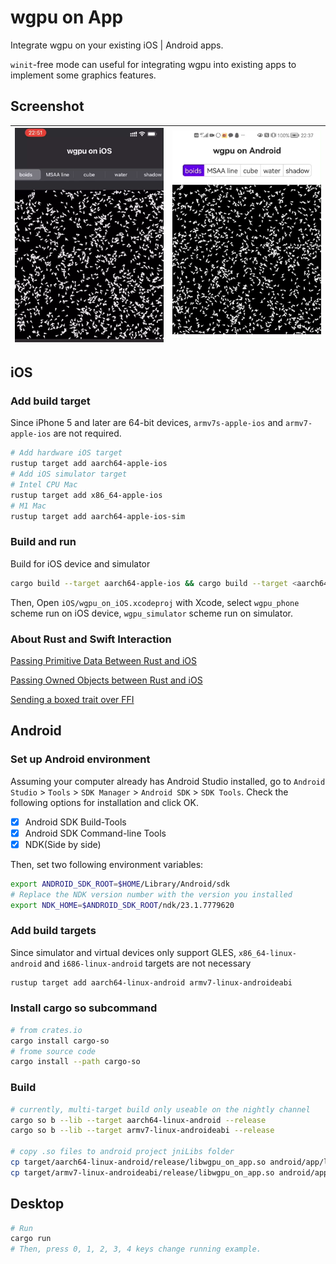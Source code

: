 # wgpu on App
Integrate wgpu on your existing iOS | Android apps. 

`winit`-free mode can useful for integrating wgpu into existing apps to implement some graphics features. 

## Screenshot
|![wgpu on iOS](screenshot/on_ios.png)|![wgpu on Android](screenshot/on_android.png)|
|---|---|


## **iOS**
### Add build target

Since iPhone 5 and later are 64-bit devices, `armv7s-apple-ios` and `armv7-apple-ios` are not required.

```sh
# Add hardware iOS target
rustup target add aarch64-apple-ios 
# Add iOS simulator target
# Intel CPU Mac
rustup target add x86_64-apple-ios
# M1 Mac
rustup target add aarch64-apple-ios-sim
```

### Build and run
Build for iOS device and simulator
```sh
cargo build --target aarch64-apple-ios && cargo build --target <aarch64-apple-ios-sim or x86_64-apple-ios>
```

Then, Open `iOS/wgpu_on_iOS.xcodeproj` with Xcode, select `wgpu_phone` scheme run on iOS device, `wgpu_simulator` scheme run on simulator. 

### About Rust and Swift Interaction
[Passing Primitive Data Between Rust and iOS](https://bignerdranch.com/blog/building-an-ios-app-in-rust-part-2-passing-primitive-data-between-rust-and-ios/)

[Passing Owned Objects between Rust and iOS](https://bignerdranch.com/blog/building-an-ios-app-in-rust-part-3-passing-owned-objects-between-rust-and-ios/)

[Sending a boxed trait over FFI](https://users.rust-lang.org/t/sending-a-boxed-trait-over-ffi/21708)

## **Android**
### Set up Android environment

Assuming your computer already has Android Studio installed, go to `Android Studio` > `Tools` > `SDK Manager` > `Android SDK` > `SDK Tools`. Check the following options for installation and click OK. 

- [x] Android SDK Build-Tools
- [x] Android SDK Command-line Tools
- [x] NDK(Side by side)

Then, set two following environment variables:

```sh
export ANDROID_SDK_ROOT=$HOME/Library/Android/sdk
# Replace the NDK version number with the version you installed 
export NDK_HOME=$ANDROID_SDK_ROOT/ndk/23.1.7779620
```


### Add build targets

Since simulator and virtual devices only support GLES, `x86_64-linux-android` and `i686-linux-android` targets are not necessary
```sh
rustup target add aarch64-linux-android armv7-linux-androideabi
```
### Install cargo so subcommand
```sh
# from crates.io
cargo install cargo-so
# frome source code
cargo install --path cargo-so
```

### Build
```sh
# currently, multi-target build only useable on the nightly channel
cargo so b --lib --target aarch64-linux-android --release
cargo so b --lib --target armv7-linux-androideabi --release

# copy .so files to android project jniLibs folder
cp target/aarch64-linux-android/release/libwgpu_on_app.so android/app/libs/arm64-v8a/libwgpu_on_app.so
cp target/armv7-linux-androideabi/release/libwgpu_on_app.so android/app/libs/armeabi-v7a/libwgpu_on_app.so
```

## **Desktop**
```sh
# Run
cargo run
# Then, press 0, 1, 2, 3, 4 keys change running example.
```